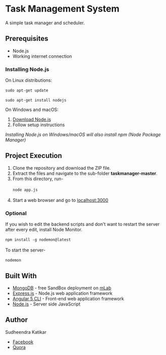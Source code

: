 # Task Management System
A simple task manager and scheduler.
## Prerequisites
- Node.js
- Working internet connection
### Installing Node.js
On Linux distributions:<br><br>
`sudo apt-get update`<br><br>
`sudo apt-get install nodejs`

On Windows and macOS:<br>
1. [Download Node.js](https://nodejs.org/en/download/)<br>
2. Follow setup instructions

*Installing Node.js on Windows/macOS will also install npm (Node Package Manager)*

## Project Execution
1. Clone the repository and download the ZIP file.
2. Extract the files and navigate to the sub-folder **taskmanager-master**.
3. From this directory, run-<br><br>
`node app.js`<br><br>
4. Start a web browser and go to [localhost:3000](http://localhost:3000)

### Optional
If you wish to edit the backend scripts and don't want to restart the server after every edit, install Node Monitor.<br><br>
`npm install -g nodemon@latest`<br><br>
To start the server-<br><br>
`nodemon`

## Built With
- [MongoDB](https://mongodb.com/) - free SandBox deployment on [mLab](https://mlab.com/)
- [Express.js](https://expressjs.com/) - Node.js web application framework
- [Angular 5 CLI](https://angular.io/) - Front-end web application framework
- [Node.js](https://nodejs.org/) - Server side JavaScript

## Author
Sudheendra Katikar
- [Facebook](https://www.facebook.com/sudheeeendra)
- [Quora](https://www.quora.com/profile/Sudheendra-Katikar)
